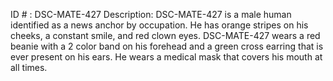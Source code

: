 ID # : DSC-MATE-427
Description: DSC-MATE-427 is a male human identified as a news anchor by occupation. He has orange stripes on his cheeks, a constant smile, and red clown eyes. DSC-MATE-427 wears a red beanie with a 2 color band on his forehead and a green cross earring that is ever present on his ears. He wears a medical mask that covers his mouth at all times.